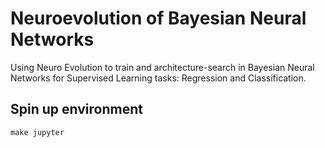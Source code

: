 # Neuroevolution of Bayesian Neural Networks
Using Neuro Evolution to train and architecture-search in Bayesian Neural Networks for Supervised Learning tasks: 
Regression and Classification.

## Spin up environment

`make jupyter`
